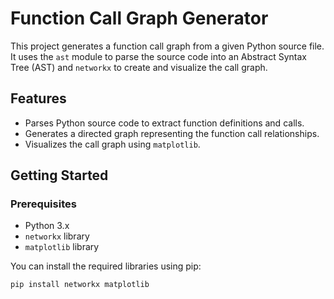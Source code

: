 # Function Call Graph Generator

This project generates a function call graph from a given Python source file. It uses the `ast` module to parse the source code into an Abstract Syntax Tree (AST) and `networkx` to create and visualize the call graph.

## Features

- Parses Python source code to extract function definitions and calls.
- Generates a directed graph representing the function call relationships.
- Visualizes the call graph using `matplotlib`.

## Getting Started

### Prerequisites

- Python 3.x
- `networkx` library
- `matplotlib` library

You can install the required libraries using pip:

```sh
pip install networkx matplotlib